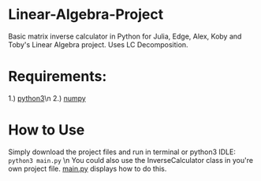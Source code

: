 # Linear-Algebra-Project
Basic matrix inverse calculator in Python for Julia, Edge, Alex, Koby and Toby's Linear Algebra project. Uses LC Decomposition. 

# Requirements:
1.) [python3](https://www.python.org/)\n
2.) [numpy](https://numpy.org/)

# How to Use

Simply download the project files and run in terminal or python3 IDLE:
`python3 main.py`
\n
You could also use the InverseCalculator class in you're own project file. [main.py](./main.py) displays how to do this.
